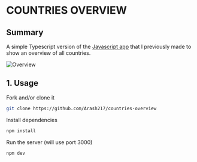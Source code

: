 # COUNTRIES OVERVIEW

## Summary
A simple Typescript version of the [Javascript app](https://github.com/Arash217/performance-matters-1819) that I previously made to show an overview of all countries.

![Overview](../master/docs/app.png)

## 1. Usage

Fork and/or clone it
```bash
git clone https://github.com/Arash217/countries-overview
```

Install dependencies
```bash
npm install
```

Run the server (will use port 3000)
```bash
npm dev
```
